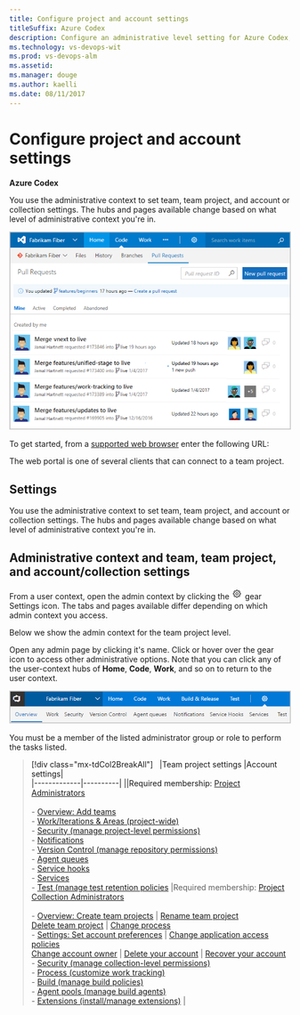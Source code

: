 ```yaml
---
title: Configure project and account settings  
titleSuffix: Azure Codex   
description: Configure an administrative level setting for Azure Codex, CodeVault, Codex Agile, or Codex Pipelines  
ms.technology: vs-devops-wit
ms.prod: vs-devops-alm
ms.assetid:  
ms.manager: douge
ms.author: kaelli
ms.date: 08/11/2017
---
```


# Configure project and account settings

**Azure Codex**  

 You use the administrative context to set team, team project, and account or collection settings. The hubs and pages available change based on what level of administrative context you're in. 

<img src="../../user-guide/_img/web-portal-intro.png" alt="Code, Pull Request, Active example" style="border: 1px solid #CCCCCC;" />

To get started, from a [supported web browser](../../tfs-server/requirements.md#browsers) enter the following URL:


The web portal is one of several clients that can connect to a team project. 

<a id="admin-context">  </a>
## Settings   
You use the administrative context to set team, team project, and account or collection settings. The hubs and pages available change based on what level of administrative context you're in. 
 
  
<a id="administrative-context">  </a>
## Administrative context and team, team project, and account/collection settings

From a user context, open the admin context by clicking the ![gear icon](../../_img/icons/gear-icon.png) gear Settings icon. The tabs and pages available differ depending on which admin context you access.

Below we show the admin context for the team project level. 

<a id="admin-intro" />

<a id="admin-intro-team-services" />  

Open any admin page by clicking it's name. Click or hover over the gear icon to access other administrative options. Note that you can click any of the user-context hubs of **Home**, **Code**, **Work**, and so on to return to the user context. 

<img src="../../user-guide/_img/work-web-portal_admin-context-project-level-team-services.png" alt="VSTS, Admin context, team project level" style="border: 1px solid #CCCCCC;" />  



You must be a member of the listed administrator group or role to perform the tasks listed.  



> [!div class="mx-tdCol2BreakAll"]  
> |Team project settings |Account settings|  
> |-------------|----------| 
> ||Required membership:  [Project Administrators](../../accounts/add-administrator-team-project.md)<br/><br/>-  [Overview: Add teams](../../work/scale/multiple-teams.md)<br/>- [Work/Iterations & Areas (project-wide)](../../work/customize/set-area-paths.md)<br/>- [Security (manage project-level permissions)](../../security/permissions.md#team-project-level-permissions)<br/>- [Notifications](../../collaborate/manage-team-notifications.md)<br/>- [Version Control (manage repository permissions)](../../security/permissions.md#git-repository)<br/>- [Agent queues](../../build-release/concepts/agents/pools-queues.md)<br/>- [Service hooks](../../service-hooks/services/webhooks.md)<br/>- [Services](../../build-release/concepts/library/service-endpoints.md)<br/>- [Test (manage test retention policies](../../manual-test/getting-started/how-long-to-keep-test-results.md) |Required membership: [Project Collection Administrators](../../security/set-project-collection-level-permissions.md?toc=/vsts/security/toc.json&bc=/vsts/security/breadcrumb/toc.json)<br/><br/>- [Overview: Create team projects](../../accounts/create-team-project.md?toc=/vsts/accounts/toc.json&bc=/vsts/accounts/breadcrumb/toc.json)  &#124; [Rename team project](../../accounts/rename-team-project.md?toc=/vsts/accounts/toc.json&bc=/vsts/accounts/breadcrumb/toc.json)<br/>[Delete team project](../../accounts/delete-team-project.md?toc=/vsts/accounts/toc.json&bc=/vsts/accounts/breadcrumb/toc.json) &#124; [Change process](../../settings/work/manage-process.md?toc=/vsts/work/customize/toc.json&bc=/vsts/work/customize/breadcrumb/toc.json)<br/>- [Settings: Set account preferences](../../accounts/account-preferences.md?toc=/vsts/user-guide/toc.json&bc=/vsts/user-guide/breadcrumb/toc.json) &#124; [Change application access policies](../../accounts/change-application-access-policies-vs.md?toc=/vsts/accounts/toc.json&bc=/vsts/accounts/breadcrumb/toc.json)<br/>[Change account owner](../../accounts/change-account-ownership-vs.md?toc=/vsts/accounts/toc.json&bc=/vsts/accounts/breadcrumb/toc.json) &#124; [Delete your account](../../accounts/delete-your-vsts-account.md?toc=/vsts/accounts/toc.json&bc=/vsts/accounts/breadcrumb/toc.json) &#124; [Recover your account](../../accounts/recover-your-vsts-account.md?toc=/vsts/accounts/toc.json&bc=/vsts/accounts/breadcrumb/toc.json)<br/>- [Security (manage collection-level permissions)](../../security/set-project-collection-level-permissions.md?toc=/vsts/security/toc.json&bc=/vsts/security/breadcrumb/toc.json)<br/>- [Process (customize work tracking)](../../settings/work/manage-process.md?toc=/vsts/work/customize/toc.json&bc=/vsts/work/customize/breadcrumb/toc.json)<br/>- [Build (manage build policies)](../../build-release/concepts/policies/retention.md)<br/>- [Agent pools (manage build agents)](../../build-release/concepts/agents/pools-queues.md) <br/>- [Extensions (install/manage extensions)](../../marketplace/install-vsts-extension.md) |
 

 

<!--- End of Admin context -->



